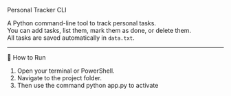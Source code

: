 Personal Tracker CLI

A Python command-line tool to track personal tasks.  
You can add tasks, list them, mark them as done, or delete them.  
All tasks are saved automatically in `data.txt`.

---

🚀 How to Run
1. Open your terminal or PowerShell.
2. Navigate to the project folder.
3. Then use the command python app.py to activate 
